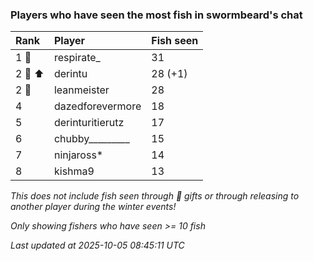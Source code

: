 ### Players who have seen the most fish in swormbeard's chat

| Rank   | Player           | Fish seen |
|:-------|:-----------------|:----------|
| 1 🥇   | respirate_       | 31        |
| 2 🥈 ⬆ | derintu          | 28 (+1)   |
| 2 🥈   | leanmeister      | 28        |
| 4      | dazedforevermore | 18        |
| 5      | derinturitierutz | 17        |
| 6      | chubby_________  | 15        |
| 7      | ninjaross*       | 14        |
| 8      | kishma9          | 13        |

_This does not include fish seen through 🎁 gifts or through releasing to another player during the winter events!_

_Only showing fishers who have seen >= 10 fish_

_Last updated at 2025-10-05 08:45:11 UTC_